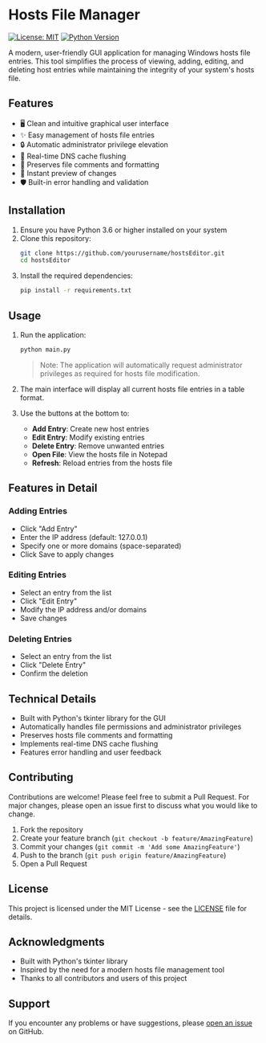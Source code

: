 # Hosts File Manager

[![License: MIT](https://img.shields.io/badge/License-MIT-yellow.svg)](https://opensource.org/licenses/MIT)
[![Python Version](https://img.shields.io/badge/python-3.6%2B-blue)](https://www.python.org/downloads/)

A modern, user-friendly GUI application for managing Windows hosts file entries. This tool simplifies the process of viewing, adding, editing, and deleting host entries while maintaining the integrity of your system's hosts file.

## Features

- 🖥️ Clean and intuitive graphical user interface
- ✨ Easy management of hosts file entries
- 🔒 Automatic administrator privilege elevation
- 🔄 Real-time DNS cache flushing
- 📝 Preserves file comments and formatting
- 🎯 Instant preview of changes
- 🛡️ Built-in error handling and validation

## Installation

1. Ensure you have Python 3.6 or higher installed on your system
2. Clone this repository:
   ```bash
   git clone https://github.com/yourusername/hostsEditor.git
   cd hostsEditor
   ```
3. Install the required dependencies:
   ```bash
   pip install -r requirements.txt
   ```

## Usage

1. Run the application:
   ```bash
   python main.py
   ```
   > Note: The application will automatically request administrator privileges as required for hosts file modification.

2. The main interface will display all current hosts file entries in a table format.

3. Use the buttons at the bottom to:
   - **Add Entry**: Create new host entries
   - **Edit Entry**: Modify existing entries
   - **Delete Entry**: Remove unwanted entries
   - **Open File**: View the hosts file in Notepad
   - **Refresh**: Reload entries from the hosts file

## Features in Detail

### Adding Entries
- Click "Add Entry"
- Enter the IP address (default: 127.0.0.1)
- Specify one or more domains (space-separated)
- Click Save to apply changes

### Editing Entries
- Select an entry from the list
- Click "Edit Entry"
- Modify the IP address and/or domains
- Save changes

### Deleting Entries
- Select an entry from the list
- Click "Delete Entry"
- Confirm the deletion

## Technical Details

- Built with Python's tkinter library for the GUI
- Automatically handles file permissions and administrator privileges
- Preserves hosts file comments and formatting
- Implements real-time DNS cache flushing
- Features error handling and user feedback

## Contributing

Contributions are welcome! Please feel free to submit a Pull Request. For major changes, please open an issue first to discuss what you would like to change.

1. Fork the repository
2. Create your feature branch (`git checkout -b feature/AmazingFeature`)
3. Commit your changes (`git commit -m 'Add some AmazingFeature'`)
4. Push to the branch (`git push origin feature/AmazingFeature`)
5. Open a Pull Request

## License

This project is licensed under the MIT License - see the [LICENSE](LICENSE) file for details.

## Acknowledgments

- Built with Python's tkinter library
- Inspired by the need for a modern hosts file management tool
- Thanks to all contributors and users of this project

## Support

If you encounter any problems or have suggestions, please [open an issue](https://github.com/yourusername/hostsEditor/issues) on GitHub.